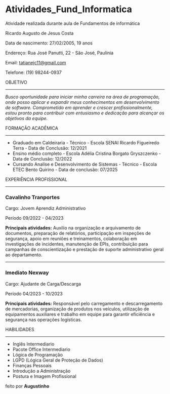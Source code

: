 # Atividades_Fund_Informatica
Atividade realizada durante aula de Fundamentos de informática
 
Ricardo Augusto de Jesus Costa

Data de nascimento: 27/02/2005, 19 anos

Endereço: Rua José Panutti, 22 - São José, Paulínia

Email: tatianejc11@gmail.com

Telefone: (19) 98244-0937

OBJETIVO

-----
*Busco oportunidade para iniciar minha carreira na área de programação, onde posso aplicar e expandir meus conhecimentos em desenvolvimento de software. Comprometido em aprender e crescer profissionalmente, estou pronto para contribuir com entusiasmo e dedicação para alcançar os objetivos da equipe.*

FORMAÇÃO ACADÊMICA

-----
- Graduado em Caldeiraria - Técnico - Escola SENAI Ricardo Figueiredo Terra - Data de Conclusão: 12/2021
- Ensino médio completo - Escola Adélia Cristina Borgato Gryszczenko - Data de Conclusão: 12/2022
- Cursando Analíse e Desenvolvimento de Sistemas - Técnico - Escola ETEC Bento Quirino - Data de conclusão: 07/2025

EXPERIÊNCIA PROFISSIONAL

-----
### **Cavalinho Tranportes**
Cargo: Jovem Aprendiz Administrativo

Período 09/2022 - 04/2023

**Principais atividades:** Auxilio na organização e arquivamento de documentos, preparação de relatórios, participação em inspeções de segurança, apoio em reuniões e treinamentos, colaboração em investigações de incidentes, manutenção de EPIs, contribuição para campanhas de conscientização e prestação de suporte administrativo geral ao departamento.

-----
### **Imediato Nexway**
Cargo: Ajudante de Carga/Descarga

Período 04/2023 - 10/2023

**Principais atividades:** Responsável pelo carregamento e descarregamento de mercadorias, organização de produtos nos veículos, utilização de equipamentos auxiliares e trabalho em equipe para garantir eficiência e segurança nas operações logísticas.

HABILIDADES

-----
- Inglês Intermediario
- Pacote Office Intermediario
- Lógica de Programação
- LGPD (Lógica Geral de Proteção de Dados)
- Finanças Pessoais
- Introdução a Administração
- Postura e Imagem Profissional

feito por **Augustinho**